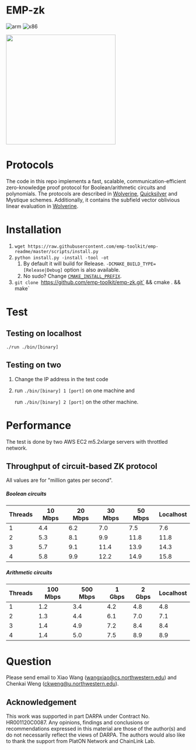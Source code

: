 # EMP-zk  
![arm](https://github.com/emp-toolkit/emp-zk/workflows/arm/badge.svg)
![x86](https://github.com/emp-toolkit/emp-zk/workflows/x86/badge.svg)

<img src="https://raw.githubusercontent.com/emp-toolkit/emp-readme/master/art/logo-full.jpg" width=300px/>

Protocols
=====
The code in this repo implements a fast, scalable, communication-efficient zero-knowledge proof protocol for Boolean/arithmetic circuits and polynomials. The protocols are described in [Wolverine](https://eprint.iacr.org/2020/925), [Quicksilver](https://eprint.iacr.org/2021/076) and Mystique schemes. Additionally, it contains the subfield vector oblivious linear evaluation in [Wolverine](https://eprint.iacr.org/2020/925).

Installation
=====

1. `wget https://raw.githubusercontent.com/emp-toolkit/emp-readme/master/scripts/install.py`
2. `python install.py -install -tool -ot`
    1. By default it will build for Release. `-DCMAKE_BUILD_TYPE=[Release|Debug]` option is also available.
    2. No sudo? Change [`CMAKE_INSTALL_PREFIX`](https://cmake.org/cmake/help/v2.8.8/cmake.html#variable%3aCMAKE_INSTALL_PREFIX).
3. `git clone `https://github.com/emp-toolkit/emp-zk.git` && cmake . && make`

Test
=====

Testing on localhost
-----

   `./run ./bin/[binary]`

   
Testing on two
-----

1. Change the IP address in the test code 

2. run `./bin/[binary] 1 [port]` on one machine and 
  
   run `./bin/[binary] 2 [port]` on the other machine.

 
Performance
=====
The test is done by two AWS EC2 m5.2xlarge servers with throttled network.

Throughput of circuit-based ZK protocol
-----
All values are for "million gates per second".
##### Boolean circuits
|Threads|10 Mbps|20 Mbps|30 Mbps|50 Mbps|Localhost|
|-------|-------|-------|-------|-------|---------|
|1|4.4|6.2|7.0|7.5|7.6|
|2|5.3|8.1|9.9|11.8|11.8|
|3|5.7|9.1|11.4|13.9|14.3|
|4|5.8|9.9|12.2|14.9|15.8|
##### Arithmetic circuits
|Threads|100 Mbps|500 Mbps|1 Gbps|2 Gbps|Localhost|
|-------|-------|-------|-------|-------|---------|
|1|1.2|3.4|4.2|4.8|4.8|
|2|1.3|4.4|6.1|7.0|7.1|
|3|1.4|4.9|7.2|8.4|8.4|
|4|1.4|5.0|7.5|8.9|8.9|


Question
=====
Please send email to Xiao Wang (wangxiao@cs.northwestern.edu) and Chenkai Weng (ckweng@u.northwestern.edu).

## Acknowledgement
This work was supported in part DARPA under Contract No. HR001120C0087. Any opinions, findings and conclusions or recommendations expressed in this material are those of the author(s) and do not necessarily reflect the views of DARPA. The authors would also like to thank the support from PlatON Network and ChainLink Lab.
